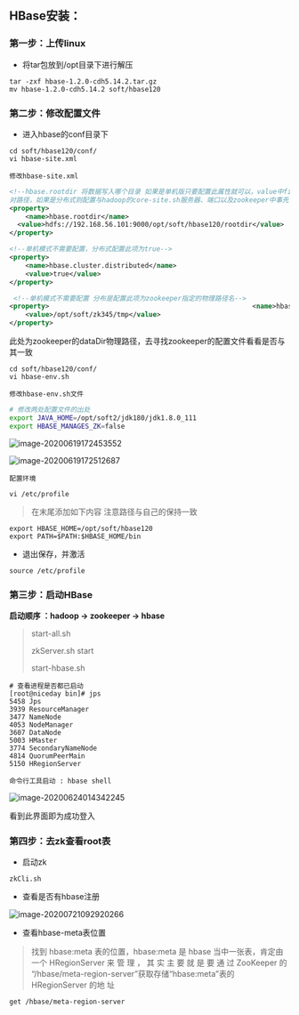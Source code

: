 ## HBase安装：

### 第一步：上传linux

- 将tar包放到/opt目录下进行解压

```shell
tar -zxf hbase-1.2.0-cdh5.14.2.tar.gz 
mv hbase-1.2.0-cdh5.14.2 soft/hbase120
```

### 第二步：修改配置文件

- 进入hbase的conf目录下

  

```shell
cd soft/hbase120/conf/
vi hbase-site.xml
```

`修改hbase-site.xml`

```xml
<!--hbase.rootdir 将数据写入哪个目录 如果是单机版只要配置此属性就可以，value中file:/绝
对路径，如果是分布式则配置与hadoop的core-site.sh服务器、端口以及zookeeper中事先创建的目录一致-->
<property>
	<name>hbase.rootdir</name>
  <value>hdfs://192.168.56.101:9000/opt/soft/hbase120/rootdir</value>
</property>

<!--单机模式不需要配置，分布式配置此项为true-->
<property>
	<name>hbase.cluster.distributed</name>
	<value>true</value>
</property>

 <!--单机模式不需要配置 分布是配置此项为zookeeper指定的物理路径名-->
<property>               									 <name>hbase.zookeeper.property.dataDir</name>
	<value>/opt/soft/zk345/tmp</value>
</property>

```

此处为zookeeper的dataDir物理路径，去寻找zookeeper的配置文件看看是否与其一致

```shell
cd soft/hbase120/conf/
vi hbase-env.sh
```

`修改hbase-env.sh文件`

```sh
# 修改两处配置文件的出处
export JAVA_HOME=/opt/soft2/jdk180/jdk1.8.0_111
export HBASE_MANAGES_ZK=false
```

![image-20200619172453552](C:%5CUsers%5Clenovo%5CAppData%5CRoaming%5CTypora%5Ctypora-user-images%5Cimage-20200619172453552.png)

![image-20200619172512687](C:%5CUsers%5Clenovo%5CAppData%5CRoaming%5CTypora%5Ctypora-user-images%5Cimage-20200619172512687.png)



`配置环境`

```shell
vi /etc/profile
```

> 在末尾添加如下内容
> 注意路径与自己的保持一致

```shell
export HBASE_HOME=/opt/soft/hbase120
export PATH=$PATH:$HBASE_HOME/bin
```

- 退出保存，并激活 

```shell
source /etc/profile
```



### 第三步：启动HBase

**启动顺序 ：hadoop -> zookeeper -> hbase**

> start-all.sh
>
> zkServer.sh start
>
> start-hbase.sh

```shell
# 查看进程是否都已启动
[root@niceday bin]# jps
5458 Jps
3939 ResourceManager
3477 NameNode
4053 NodeManager
3607 DataNode
5003 HMaster
3774 SecondaryNameNode
4814 QuorumPeerMain
5150 HRegionServer
```


`命令行工具启动 : hbase shell`

![image-20200624014342245](C:%5CUsers%5Clenovo%5CAppData%5CRoaming%5CTypora%5Ctypora-user-images%5Cimage-20200624014342245.png)

看到此界面即为成功登入

### 第四步：去zk查看root表

- 启动zk

```shell
zkCli.sh 
```

- 查看是否有hbase注册

![image-20200721092920266](C:%5CUsers%5Clenovo%5CAppData%5CRoaming%5CTypora%5Ctypora-user-images%5Cimage-20200721092920266.png)

- 查看hbase-meta表位置

>找到 hbase:meta 表的位置，hbase:meta 是 hbase 当中一张表，肯定由一个
>HRegionServer 来 管 理 ， 其 实 主 要 就 是 要 通 过 ZooKeeper 的
>“/hbase/meta-region-server”获取存储“hbase:meta”表的 HRegionServer 的地
>址

```shell
get /hbase/meta-region-server
```

